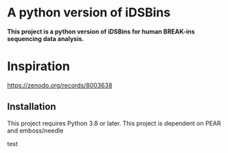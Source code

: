 # A python version of iDSBins

**This project is a python version of iDSBins for human BREAK-ins sequencing data analysis.**

# Inspiration
https://zenodo.org/records/8003638

## Installation

This project requires Python 3.8 or later.
This project is dependent on PEAR and emboss/needle


test